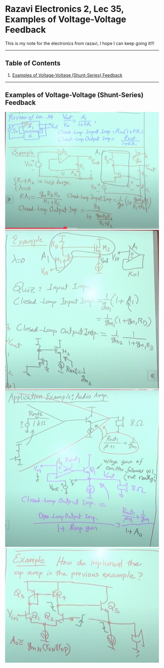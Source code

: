 
# Razavi Electronics 2, Lec 35, Examples of Voltage-Voltage Feedback
This is my note for the electronics from razavi, I hope I can keep going it!!!

---

## Table of Contents

1. [Examples of Voltage-Voltage (Shunt-Series) Feedback](#examples-of-voltage-voltage-shunt-series-feedback) 



 

---
## Examples of Voltage-Voltage (Shunt-Series) Feedback
![](/images/Exp1ShuntSeriesFeedback.png)
![](/images/Exp2ShuntSeriesFeedback.png)
![](/images/AppExpShuntSeriesFeedback.png)
![](/images/AppExp2ShuntSeriesFeedback.png)